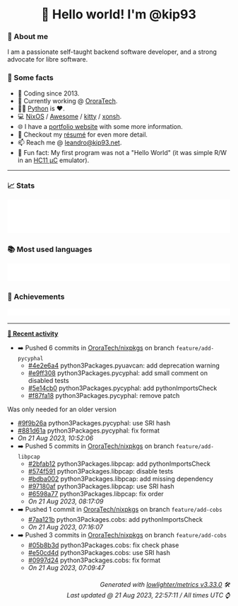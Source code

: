 <!-- README template, populated using this action:
     https://github.com/kip93/kip93/blob/main/.github/workflows/readme.yml. -->

<h1 align="center">👋 Hello world! I'm @kip93</h1> <!-- LOGIN => username -->

### 👤 About me

I am a passionate self-taught backend software developer, and a strong advocate for libre software.


### 💬 Some facts

* 📅 Coding since 2013.
* 💼 Currently working @ [OroraTech](https://ororatech.com/).
* 👨‍💻 [Python](https://github.com/search?q=user%3Akip93&l=python) is ❤️. <!-- LOGIN => username -->
* 💻 [NixOS](https://github.com/NixOS/) /
     [Awesome](https://github.com/awesomeWM/) /
     [kitty](https://github.com/kovidgoyal/kitty/) /
     [xonsh](https://github.com/xonsh/).
* 🌐 I have a [portfolio website](https://kip93.net/) with some more information.
* 📝 Checkout my [résumé](https://kip93.net/resume/) for even more detail.
* 📫 Reach me @ [leandro@kip93.net](mailto:leandro@kip93.net).
* 🎲 Fun fact: My first program was not a "Hello World" (it was simple R/W in an [HC11 µC](https://en.wikipedia.org/wiki/68HC11) emulator).


-----------------------------------------------------------------------------------------------------------------------


### 📈 Stats

![](./stats.svg)


### 📚 Most used languages <!-- by percentage, in decreasing order -->

![](./languages.svg)


### 🏅 Achievements

![](./achievements.svg)


-----------------------------------------------------------------------------------------------------------------------


**[📰 Recent activity](https://github.com/kip93)**
* ➡️ Pushed 6 commits in [OroraTech/nixpkgs](https://github.com/OroraTech/nixpkgs) on branch `feature/add-pycyphal`
  * [#4e2e6a4](https://github.com/OroraTech/nixpkgs/commit/4e2e6a4) python3Packages.pyuavcan: add deprecation warning
  * [#e9ff308](https://github.com/OroraTech/nixpkgs/commit/e9ff308) python3Packages.pycyphal: add small comment on disabled tests
  * [#5e14cb0](https://github.com/OroraTech/nixpkgs/commit/5e14cb0) python3Packages.pycyphal: add pythonImportsCheck
  * [#f87fa18](https://github.com/OroraTech/nixpkgs/commit/f87fa18) python3Packages.pycyphal: remove patch

Was only needed for an older version
  * [#9f9b26a](https://github.com/OroraTech/nixpkgs/commit/9f9b26a) python3Packages.pycyphal: use SRI hash
  * [#881d61a](https://github.com/OroraTech/nixpkgs/commit/881d61a) python3Packages.pycyphal: fix format
  * *On 21 Aug 2023, 10:52:06*
* ➡️ Pushed 5 commits in [OroraTech/nixpkgs](https://github.com/OroraTech/nixpkgs) on branch `feature/add-libpcap`
  * [#2bfab12](https://github.com/OroraTech/nixpkgs/commit/2bfab12) python3Packages.libpcap: add pythonImportsCheck
  * [#574f591](https://github.com/OroraTech/nixpkgs/commit/574f591) python3Packages.libpcap: disable tests
  * [#bdba002](https://github.com/OroraTech/nixpkgs/commit/bdba002) python3Packages.libpcap: add missing dependency
  * [#97180af](https://github.com/OroraTech/nixpkgs/commit/97180af) python3Packages.libpcap: use SRI hash
  * [#6598a77](https://github.com/OroraTech/nixpkgs/commit/6598a77) python3Packages.libpcap: fix order
  * *On 21 Aug 2023, 08:17:09*
* ➡️ Pushed 1 commit in [OroraTech/nixpkgs](https://github.com/OroraTech/nixpkgs) on branch `feature/add-cobs`
  * [#7aa121b](https://github.com/OroraTech/nixpkgs/commit/7aa121b) python3Packages.cobs: add pythonImportsCheck
  * *On 21 Aug 2023, 07:16:07*
* ➡️ Pushed 3 commits in [OroraTech/nixpkgs](https://github.com/OroraTech/nixpkgs) on branch `feature/add-cobs`
  * [#05b8b3d](https://github.com/OroraTech/nixpkgs/commit/05b8b3d) python3Packages.cobs: fix check phase
  * [#e50cd4d](https://github.com/OroraTech/nixpkgs/commit/e50cd4d) python3Packages.cobs: use SRI hash
  * [#0997d24](https://github.com/OroraTech/nixpkgs/commit/0997d24) python3Packages.cobs: fix format
  * *On 21 Aug 2023, 07:09:47*
 <!-- Last activity -->


<h6 align="right"><em>
    Generated with <a href="https://github.com/lowlighter/metrics/tree/latest/">lowlighter/metrics v3.33.0</a> 🛠️<br> <!-- VERSION => MAJOR.minor.patch -->
    Last updated @ 21 Aug 2023, 22:57:11 / All times UTC ⌚ <!-- meta.generated => DD/MM/YYYY, hh:mm -->
</em></h6>
